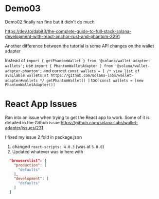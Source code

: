 # Demo03

Demo02 finally ran fine but it didn't do much

https://dev.to/dabit3/the-complete-guide-to-full-stack-solana-development-with-react-anchor-rust-and-phantom-3291

Another difference between the tutorial is some API changes on the wallet adapter

Instead of `import { getPhantomWallet } from '@solana/wallet-adapter-wallets';` use `import { PhantomWalletAdapter } from '@solana/wallet-adapter-phantom';`
and correct
`const wallets = [
/* view list of available wallets at https://github.com/solana-labs/wallet-adapter#wallets */
getPhantomWallet()
]` tool
`const wallets = [new PhantomWalletAdapter()]`

# React App Issues
Ran into an issue when trying to get the React app to work. Some of it is detailed in the Github issue
https://github.com/solana-labs/wallet-adapter/issues/231

I fixed my issue 2 fold in package.json

1. changed `react-scripts: 4.0.3` (was at `5.0.0`)
2. Updated whatever was in here with
``` json
  "browserslist": {
    "production": [
      "defaults"
    ],
    "development": [
      "defaults"
    ]
  }
```


